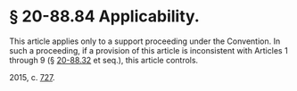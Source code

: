 # § 20-88.84 Applicability.

<p>This article applies only to a support proceeding under the Convention. In such a proceeding, if a provision of this article is inconsistent with Articles 1 through 9 (§ <a href='http://law.lis.virginia.gov/vacode/20-88.32/'>20-88.32</a> et seq.), this article controls.</p><p>2015, c. <a href='http://lis.virginia.gov/cgi-bin/legp604.exe?151+ful+CHAP0727'>727</a>.</p>